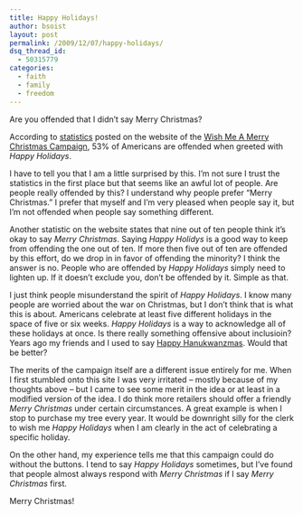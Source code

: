 ```yaml
---
title: Happy Holidays!
author: bsoist
layout: post
permalink: /2009/12/07/happy-holidays/
dsq_thread_id:
  - 50315779
categories:
  - faith
  - family
  - freedom
---
```

Are you offended that I didn&#8217;t say Merry Christmas?

According to [statistics][1] posted on the website of the [Wish Me A Merry Christmas Campaign][2], 53% of Americans are offended when greeted with *Happy Holidays*.

I have to tell you that I am a little surprised by this. I&#8217;m not sure I trust the statistics in the first place but that seems like an awful lot of people. Are people really offended by this? I understand why people prefer &#8220;Merry Christmas.&#8221; I prefer that myself and I&#8217;m very pleased when people say it, but I&#8217;m not offended when people say something different. 

Another statistic on the website states that nine out of ten people think it&#8217;s okay to say *Merry Christmas*. Saying *Happy Holidys* is a good way to keep from offending the one out of ten. If more then five out of ten are offended by this effort, do we drop in in favor of offending the minority? I think the answer is no. People who are offended by *Happy Holidays* simply need to lighten up. If it doesn&#8217;t exclude you, don&#8217;t be offended by it. Simple as that.

I just think people misunderstand the spirit of *Happy Holidays*. I know many people are worried about the war on Christmas, but I don&#8217;t think that is what this is about. Americans celebrate at least five different holidays in the space of five or six weeks. *Happy Holidays* is a way to acknowledge all of these holidays at once. Is there really something offensive about inclusioin? Years ago my friends and I used to say [Happy Hanukwanzmas][3]. Would that be better? 

The merits of the campaign itself are a different issue entirely for me. When I first stumbled onto this site I was very irritated &#8211; mostly because of my thoughts above &#8211; but I came to see some merit in the idea or at least in a modified version of the idea. I do think more retailers should offer a friendly *Merry Christmas* under certain circumstances. A great example is when I stop to purchase my tree every year. It would be downright silly for the clerk to wish me *Happy Holidays* when I am clearly in the act of celebrating a specific holiday.

On the other hand, my experience tells me that this campaign could do without the buttons. I tend to say *Happy Holidays* sometimes, but I&#8217;ve found that people almost always respond with *Merry Christmas* if I say *Merry Christmas* first.

Merry Christmas!

 [1]: http://www.wmamc.com/christmasstory/resources.html
 [2]: http://www.wmamc.com/
 [3]: http://en.wikipedia.org/wiki/Hanukwanzmas
